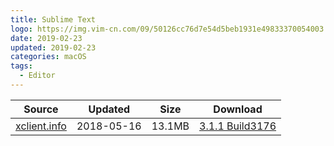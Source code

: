 ```yaml
---
title: Sublime Text
logo: https://img.vim-cn.com/09/50126cc76d7e54d5beb1931e49833370054003.png
date: 2019-02-23
updated: 2019-02-23
categories: macOS
tags:
  - Editor
---
```


| Source | Updated | Size | Download |
| ------ | ------- | -------- | -------- |
| <div class="unknown">[xclient.info]()</div> | 2018-05-16 | 13.1MB | [3.1.1 Build3176](https://img.vim-cn.com/61/8f2a3a655c369e1101c55aad14e49914f61e8f.zip) |
